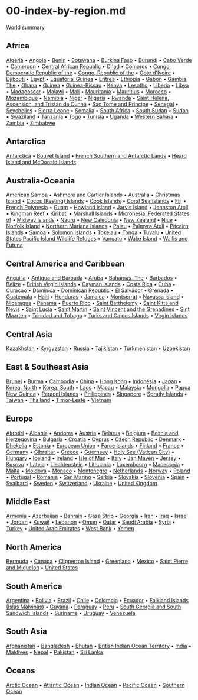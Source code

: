 
# 00-index-by-region.md

[World summary](xx.input)

## Africa

[Algeria](ag.input) &bull; [Angola](ao.input) &bull; [Benin](bn.input) &bull; [Botswana](bc.input) &bull; [Burkina Faso](uv.input) &bull; [Burundi](by.input) &bull; [Cabo Verde](cv.input) &bull; [Cameroon](cm.input) &bull; [Central African Republic](ct.input) &bull; [Chad](cd.input) &bull; [Comoros](cn.input) &bull; [Congo, Democratic Republic of the](cg.input) &bull; [Congo, Republic of the](cf.input) &bull; [Cote d'Ivoire](iv.input) &bull; [Djibouti](dj.input) &bull; [Egypt](eg.input) &bull; [Equatorial Guinea](ek.input) &bull; [Eritrea](er.input) &bull; [Ethiopia](et.input) &bull; [Gabon](gb.input) &bull; [Gambia, The](ga.input) &bull; [Ghana](gh.input) &bull; [Guinea](gv.input) &bull; [Guinea-Bissau](pu.input) &bull; [Kenya](ke.input) &bull; [Lesotho](lt.input) &bull; [Liberia](li.input) &bull; [Libya](ly.input) &bull; [Madagascar](ma.input) &bull; [Malawi](mi.input) &bull; [Mali](ml.input) &bull; [Mauritania](mr.input) &bull; [Mauritius](mp.input) &bull; [Morocco](mo.input) &bull; [Mozambique](mz.input) &bull; [Namibia](wa.input) &bull; [Niger](ng.input) &bull; [Nigeria](ni.input) &bull; [Rwanda](rw.input) &bull; [Saint Helena, Ascension, and Tristan da Cunha](sh.input) &bull; [Sao Tome and Principe](tp.input) &bull; [Senegal](sg.input) &bull; [Seychelles](se.input) &bull; [Sierra Leone](sl.input) &bull; [Somalia](so.input) &bull; [South Africa](sf.input) &bull; [South Sudan](od.input) &bull; [Sudan](su.input) &bull; [Swaziland](wz.input) &bull; [Tanzania](tz.input) &bull; [Togo](to.input) &bull; [Tunisia](ts.input) &bull; [Uganda](ug.input) &bull; [Western Sahara](wi.input) &bull; [Zambia](za.input) &bull; [Zimbabwe](zi.input)

## Antarctica

[Antarctica](ay.input) &bull; [Bouvet Island](bv.input) &bull; [French Southern and Antarctic Lands](fs.input) &bull; [Heard Island and McDonald Islands](hm.input)

## Australia-Oceania

[American Samoa](aq.input) &bull; [Ashmore and Cartier Islands](at.input) &bull; [Australia](as.input) &bull; [Christmas Island](kt.input) &bull; [Cocos (Keeling) Islands](ck.input) &bull; [Cook Islands](cw.input) &bull; [Coral Sea Islands](cr.input) &bull; [Fiji](fj.input) &bull; [French Polynesia](fp.input) &bull; [Guam](gq.input) &bull; [Howland Island](hq.input) &bull; [Jarvis Island](dq.input) &bull; [Johnston Atoll](jq.input) &bull; [Kingman Reef](kq.input) &bull; [Kiribati](kr.input) &bull; [Marshall Islands](rm.input) &bull; [Micronesia, Federated States of](fm.input) &bull; [Midway Islands](mq.input) &bull; [Nauru](nr.input) &bull; [New Caledonia](nc.input) &bull; [New Zealand](nz.input) &bull; [Niue](ne.input) &bull; [Norfolk Island](nf.input) &bull; [Northern Mariana Islands](cq.input) &bull; [Palau](ps.input) &bull; [Palmyra Atoll](lq.input) &bull; [Pitcairn Islands](pc.input) &bull; [Samoa](ws.input) &bull; [Solomon Islands](bp.input) &bull; [Tokelau](tl.input) &bull; [Tonga](tn.input) &bull; [Tuvalu](tv.input) &bull; [United States Pacific Island Wildlife Refuges](um.input) &bull; [Vanuatu](nh.input) &bull; [Wake Island](wq.input) &bull; [Wallis and Futuna](wf.input)

## Central America and Caribbean

[Anguilla](av.input) &bull; [Antigua and Barbuda](ac.input) &bull; [Aruba](aa.input) &bull; [Bahamas, The](bf.input) &bull; [Barbados](bb.input) &bull; [Belize](bh.input) &bull; [British Virgin Islands](vi.input) &bull; [Cayman Islands](cj.input) &bull; [Costa Rica](cs.input) &bull; [Cuba](cu.input) &bull; [Curacao](cc.input) &bull; [Dominica](do.input) &bull; [Dominican Republic](dr.input) &bull; [El Salvador](es.input) &bull; [Grenada](gj.input) &bull; [Guatemala](gt.input) &bull; [Haiti](ha.input) &bull; [Honduras](ho.input) &bull; [Jamaica](jm.input) &bull; [Montserrat](mh.input) &bull; [Navassa Island](bq.input) &bull; [Nicaragua](nu.input) &bull; [Panama](pm.input) &bull; [Puerto Rico](rq.input) &bull; [Saint Barthelemy](tb.input) &bull; [Saint Kitts and Nevis](sc.input) &bull; [Saint Lucia](st.input) &bull; [Saint Martin](rn.input) &bull; [Saint Vincent and the Grenadines](vc.input) &bull; [Sint Maarten](sk.input) &bull; [Trinidad and Tobago](td.input) &bull; [Turks and Caicos Islands](tk.input) &bull; [Virgin Islands](vq.input)

## Central Asia

[Kazakhstan](kz.input) &bull; [Kyrgyzstan](kg.input) &bull; [Russia](rs.input) &bull; [Tajikistan](ti.input) &bull; [Turkmenistan](tx.input) &bull; [Uzbekistan](uz.input)

## East & Southeast Asia

[Brunei](bx.input) &bull; [Burma](bm.input) &bull; [Cambodia](cb.input) &bull; [China](ch.input) &bull; [Hong Kong](hk.input) &bull; [Indonesia](id.input) &bull; [Japan](ja.input) &bull; [Korea, North](kn.input) &bull; [Korea, South](ks.input) &bull; [Laos](la.input) &bull; [Macau](mc.input) &bull; [Malaysia](my.input) &bull; [Mongolia](mg.input) &bull; [Papua New Guinea](pp.input) &bull; [Paracel Islands](pf.input) &bull; [Philippines](rp.input) &bull; [Singapore](sn.input) &bull; [Spratly Islands](pg.input) &bull; [Taiwan](tw.input) &bull; [Thailand](th.input) &bull; [Timor-Leste](tt.input) &bull; [Vietnam](vm.input)

## Europe

[Akrotiri](ax.input) &bull; [Albania](al.input) &bull; [Andorra](an.input) &bull; [Austria](au.input) &bull; [Belarus](bo.input) &bull; [Belgium](be.input) &bull; [Bosnia and Herzegovina](bk.input) &bull; [Bulgaria](bu.input) &bull; [Croatia](hr.input) &bull; [Cyprus](cy.input) &bull; [Czech Republic](ez.input) &bull; [Denmark](da.input) &bull; [Dhekelia](dx.input) &bull; [Estonia](en.input) &bull; [European Union](ee.input) &bull; [Faroe Islands](fo.input) &bull; [Finland](fi.input) &bull; [France](fr.input) &bull; [Germany](gm.input) &bull; [Gibraltar](gi.input) &bull; [Greece](gr.input) &bull; [Guernsey](gk.input) &bull; [Holy See (Vatican City)](vt.input) &bull; [Hungary](hu.input) &bull; [Iceland](ic.input) &bull; [Ireland](ei.input) &bull; [Isle of Man](im.input) &bull; [Italy](it.input) &bull; [Jan Mayen](jn.input) &bull; [Jersey](je.input) &bull; [Kosovo](kv.input) &bull; [Latvia](lg.input) &bull; [Liechtenstein](ls.input) &bull; [Lithuania](lh.input) &bull; [Luxembourg](lu.input) &bull; [Macedonia](mk.input) &bull; [Malta](mt.input) &bull; [Moldova](md.input) &bull; [Monaco](mn.input) &bull; [Montenegro](mj.input) &bull; [Netherlands](nl.input) &bull; [Norway](no.input) &bull; [Poland](pl.input) &bull; [Portugal](po.input) &bull; [Romania](ro.input) &bull; [San Marino](sm.input) &bull; [Serbia](ri.input) &bull; [Slovakia](lo.input) &bull; [Slovenia](si.input) &bull; [Spain](sp.input) &bull; [Svalbard](sv.input) &bull; [Sweden](sw.input) &bull; [Switzerland](sz.input) &bull; [Ukraine](up.input) &bull; [United Kingdom](uk.input)

## Middle East

[Armenia](am.input) &bull; [Azerbaijan](aj.input) &bull; [Bahrain](ba.input) &bull; [Gaza Strip](gz.input) &bull; [Georgia](gg.input) &bull; [Iran](ir.input) &bull; [Iraq](iz.input) &bull; [Israel](is.input) &bull; [Jordan](jo.input) &bull; [Kuwait](ku.input) &bull; [Lebanon](le.input) &bull; [Oman](mu.input) &bull; [Qatar](qa.input) &bull; [Saudi Arabia](sa.input) &bull; [Syria](sy.input) &bull; [Turkey](tu.input) &bull; [United Arab Emirates](ae.input) &bull; [West Bank](we.input) &bull; [Yemen](ym.input)

## North America

[Bermuda](bd.input) &bull; [Canada](ca.input) &bull; [Clipperton Island](ip.input) &bull; [Greenland](gl.input) &bull; [Mexico](mx.input) &bull; [Saint Pierre and Miquelon](sb.input) &bull; [United States](us.input)

## South America

[Argentina](ar.input) &bull; [Bolivia](bl.input) &bull; [Brazil](br.input) &bull; [Chile](ci.input) &bull; [Colombia](co.input) &bull; [Ecuador](ec.input) &bull; [Falkland Islands (Islas Malvinas)](fk.input) &bull; [Guyana](gy.input) &bull; [Paraguay](pa.input) &bull; [Peru](pe.input) &bull; [South Georgia and South Sandwich Islands](sx.input) &bull; [Suriname](ns.input) &bull; [Uruguay](uy.input) &bull; [Venezuela](ve.input)

## South Asia

[Afghanistan](af.input) &bull; [Bangladesh](bg.input) &bull; [Bhutan](bt.input) &bull; [British Indian Ocean Territory](io.input) &bull; [India](in.input) &bull; [Maldives](mv.input) &bull; [Nepal](np.input) &bull; [Pakistan](pk.input) &bull; [Sri Lanka](ce.input)

## Oceans

[Arctic Ocean](xq.input) &bull; [Atlantic Ocean](zh.input) &bull; [Indian Ocean](xo.input) &bull; [Pacific Ocean](zn.input) &bull; [Southern Ocean](oo.input)
